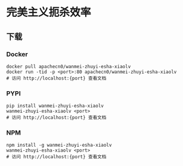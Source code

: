 # 完美主义扼杀效率

## 下载

### Docker

```
docker pull apachecn0/wanmei-zhuyi-esha-xiaolv
docker run -tid -p <port>:80 apachecn0/wanmei-zhuyi-esha-xiaolv
# 访问 http://localhost:{port} 查看文档
```

### PYPI

```
pip install wanmei-zhuyi-esha-xiaolv
wanmei-zhuyi-esha-xiaolv <port>
# 访问 http://localhost:{port} 查看文档
```

### NPM

```
npm install -g wanmei-zhuyi-esha-xiaolv
wanmei-zhuyi-esha-xiaolv <port>
# 访问 http://localhost:{port} 查看文档
```